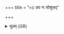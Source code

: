 +++
title = "०३ अप नः शोशुचद्"

+++
<details><summary>मूलम् (GR)</summary>

अप नः शोशुचद् अघम् ।  
प्र यद् भन्दिष्ठ एषां  
प्रास्माकासश् च सूरयः ॥
</details>